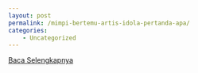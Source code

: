 ```yaml
---
layout: post
permalink: /mimpi-bertemu-artis-idola-pertanda-apa/
categories:
    - Uncategorized
---
```


[Baca Selengkapnya](/08)